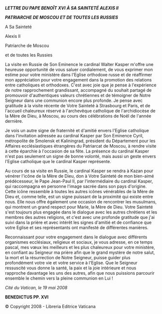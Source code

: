 ***LETTRE DU PAPE BENOÎT XVI*** ***À SA SAINTETÉ ALEXIS II***

***PATRIARCHE DE MOSCOU ET DE TOUTES LES RUSSIES***

A Sa Sainteté

Alexis II

Patriarche de Moscou

et de toutes les Russies

La visite en Russie de Son Eminence le cardinal Walter Kasper m'offre une heureuse opportunité de vous saluer cordialement, de vous exprimer mon estime pour votre ministère dans l'Eglise orthodoxe russe et de réaffirmer mon appréciation pour votre engagement dans la promotion des relations entre catholiques et orthodoxes. C'est avec joie que je pense à l'expérience de notre rapprochement grandissant, accompagné du souhait partagé de promouvoir d'authentiques valeurs chrétiennes et de témoigner de Notre Seigneur dans une communion encore plus profonde. Je pense avec gratitude à la visite récente de Votre Sainteté à Strasbourg et Paris, et de l'accueil chaleureux réservé à l'archevêque catholique de l'archidiocèse de la Mère de Dieu, à Moscou, au cours des célébrations de Noël de l'année dernière.

Je vois un autre signe de fraternité et d'amitié envers l'Eglise catholique dans l'invitation adressée au cardinal Kasper par Son Eminence Cyril, métropolite de Smolensk et Kaliningrad, président du Département pour les Affaires ecclésiastiques étrangères du Patriarcat de Moscou, à rendre visite à cette éparchie à l'occasion de sa fête. La présence du cardinal Kasper n'est pas seulement un signe de bonne volonté, mais aussi un geste envers l'Eglise catholique que le cardinal Kasper représente.

Au cours de sa visite en Russie, le cardinal Kasper se rendra à Kazan pour vénérer l'icône de la Mère de Dieu, don à Votre Sainteté de mon bien-aimé prédécesseur, le Pape Jean-Paul II, par l'intermédiaire du cardinal Kasper, qui raccompagna en personne l'image sacrée dans son pays d'origine. Cette icône ressemble à toutes les autres icônes vénérables de la Mère de Dieu et, comme telle, est un signe puissant de la proximité qui existe entre nous. Elle nous offre également une occasion de rencontrer les musulmans, qui montrent un grand respect pour Marie, la Mère de Dieu. Votre Sainteté s'est toujours plus engagée dans le dialogue avec les autres chrétiens et les membres des autres religions, et c'est avec une profonde gratitude que j'ai suivi dans la prière et avec intérêt les signes d'amitié et de confiance que votre Eglise et ses représentants ont manifesté de différentes manières.

Reconnaissant pour votre engagement dans le dialogue avec différents organismes ecclésiaux, religieux et sociaux, je vous adresse, en ce temps pascal, mes vœux les meilleurs et les plus chaleureux pour votre ministère, en confiant au Seigneur ma prière afin que le grand mystère de notre salut, la mort et la résurrection de Notre Seigneur, puisse guider plus profondément votre vie et votre service à l'Eglise. Que le Seigneur ressuscité vous donne la santé, la paix et la joie intérieure et nous rapproche davantage les uns des autres, afin que nous puissions parcourir ensemble le chemin vers la pleine communion en Lui !

*Cité du Vatican, le 19 mai 2008*

**BENEDICTUS PP. XVI**

© Copyright 2008 - Libreria Editrice Vaticana
